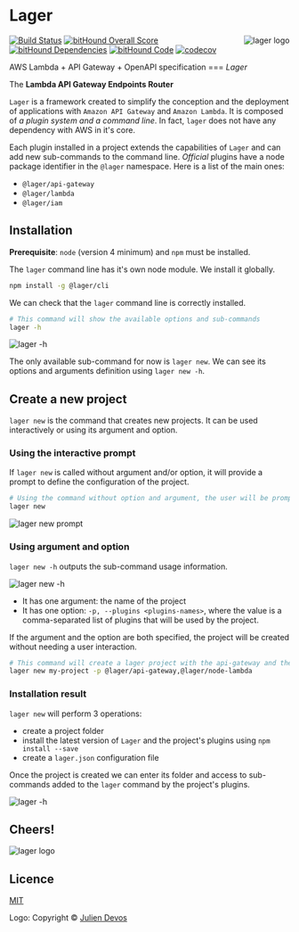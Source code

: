 Lager
===

<img align="right" alt="lager logo" src="https://raw.githubusercontent.com/lagerjs/lager/master/img/lager-logo2.png" />

[![Build Status](https://travis-ci.org/lagerjs/lager.svg)](https://travis-ci.org/lagerjs/lager)
[![bitHound Overall Score](https://www.bithound.io/github/lagerjs/lager/badges/score.svg)](https://www.bithound.io/github/lagerjs/lager)
[![bitHound Dependencies](https://www.bithound.io/github/lagerjs/lager/badges/dependencies.svg)](https://www.bithound.io/github/lagerjs/lager/dev/dependencies/npm)
[![bitHound Code](https://www.bithound.io/github/lagerjs/lager/badges/code.svg)](https://www.bithound.io/github/lagerjs/lager)
[![codecov](https://codecov.io/gh/lagerjs/lager/branch/dev/graph/badge.svg)](https://codecov.io/gh/lagerjs/lager)

AWS Lambda + API Gateway + OpenAPI specification === *Lager*

The **Lambda API Gateway Endpoints Router**

`Lager` is a framework created to simplify the conception and the deployment of applications with `Amazon API Gateway` and `Amazon Lambda`.
It is composed of *a plugin system and a command line*. In fact, `lager` does not have any dependency with AWS in it's core.

Each plugin installed in a project extends the capabilities of `Lager` and can add new sub-commands to the command line.
*Official* plugins have a node package identifier in the `@lager` namespace. Here is a list of the main ones:

*   `@lager/api-gateway`
*   `@lager/lambda`
*   `@lager/iam`

Installation
---

**Prerequisite**: `node` (version 4 minimum) and `npm` must be installed.

The `lager` command line has it's own node module. We install it globally.

```bash
npm install -g @lager/cli
```

We can check that the `lager` command line is correctly installed.

```bash
# This command will show the available options and sub-commands
lager -h
```

![lager -h](https://raw.githubusercontent.com/lagerjs/lager/master/img/lager-h.png)

The only available sub-command for now is `lager new`. We can see its options and arguments definition using `lager new -h`.

Create a new project
---

`lager new` is the command that creates new projects. It can be used interactively or using its argument and option.

### Using the interactive prompt

If `lager new` is called without argument and/or option, it will provide a prompt to define the configuration of the project.

```bash
# Using the command without option and argument, the user will be prompted to give information about the project configuration
lager new
```

![lager new prompt](https://raw.githubusercontent.com/lagerjs/lager/master/img/prompt.gif)

### Using argument and option

 `lager new -h` outputs the sub-command usage information.

![lager new -h](https://raw.githubusercontent.com/lagerjs/lager/master/img/lager-h.png)

*   It has one argument: the name of the project
*   It has one option: `-p, --plugins <plugins-names>`, where the value is a comma-separated list of plugins that will be used by the project.

If the argument and the option are both specified, the project will be created without needing a user interaction.

```bash
# This command will create a lager project with the api-gateway and the node-lambda plugins without the need to prompt the user
lager new my-project -p @lager/api-gateway,@lager/node-lambda
```

### Installation result

`lager new` will perform 3 operations:

*   create a project folder
*   install the latest version of `Lager` and the project's plugins using `npm install --save`
*   create a `lager.json` configuration file

Once the project is created we can enter its folder and access to sub-commands added to the `lager` command by the project's plugins.

![lager -h](https://raw.githubusercontent.com/lagerjs/lager/master/img/lager-h2.png)

Cheers!
---

![lager logo](https://raw.githubusercontent.com/lagerjs/lager/master/img/lager-logo1.png)

Licence
---

[MIT](LICENSE)

Logo: Copyright © [Julien Devos](http://devos.ju.free.fr)
